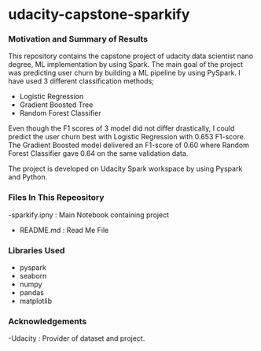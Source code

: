 # udacity-capstone-sparkify

### Motivation and Summary of Results
This repository contains the capstone project of udacity data scientist nano degree,  ML implementation by using Spark. 
The main goal of the project was predicting user churn by building a ML pipeline by using PySpark. I have used 3 different classification methods;

- Logistic Regression 
- Gradient Boosted Tree
- Random Forest Classifier

Even though the F1 scores of 3 model did not differ drastically,  I could predict the user churn best with Logistic Regression with  0.653 F1-score.
The Gradient Boosted model delivered an F1-score of 0.60 where Random Forest Classifier gave 0.64 on the same validation data.

The project is developed on Udacity Spark workspace by using Pyspark and Python. 

### Files In This Repeository

-sparkify.ipny : Main Notebook containing project
- README.md : Read Me File

### Libraries Used

- pyspark
- seaborn
- numpy
- pandas
- matplotlib

### Acknowledgements

-Udacity : Provider of dataset and project.


